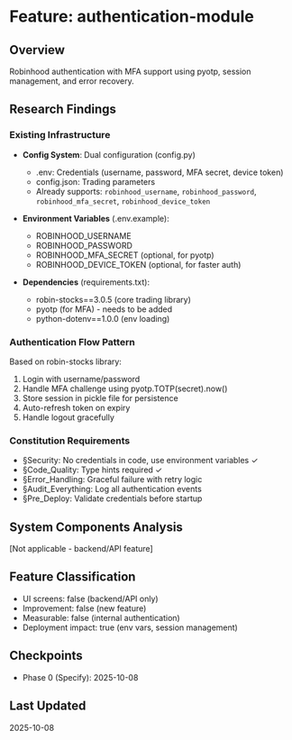 # Feature: authentication-module

## Overview
Robinhood authentication with MFA support using pyotp, session management, and error recovery.

## Research Findings

### Existing Infrastructure
- **Config System**: Dual configuration (config.py)
  - .env: Credentials (username, password, MFA secret, device token)
  - config.json: Trading parameters
  - Already supports: `robinhood_username`, `robinhood_password`, `robinhood_mfa_secret`, `robinhood_device_token`

- **Environment Variables** (.env.example):
  - ROBINHOOD_USERNAME
  - ROBINHOOD_PASSWORD
  - ROBINHOOD_MFA_SECRET (optional, for pyotp)
  - ROBINHOOD_DEVICE_TOKEN (optional, for faster auth)

- **Dependencies** (requirements.txt):
  - robin-stocks==3.0.5 (core trading library)
  - pyotp (for MFA) - needs to be added
  - python-dotenv==1.0.0 (env loading)

### Authentication Flow Pattern
Based on robin-stocks library:
1. Login with username/password
2. Handle MFA challenge using pyotp.TOTP(secret).now()
3. Store session in pickle file for persistence
4. Auto-refresh token on expiry
5. Handle logout gracefully

### Constitution Requirements
- §Security: No credentials in code, use environment variables ✓
- §Code_Quality: Type hints required ✓
- §Error_Handling: Graceful failure with retry logic
- §Audit_Everything: Log all authentication events
- §Pre_Deploy: Validate credentials before startup

## System Components Analysis
[Not applicable - backend/API feature]

## Feature Classification
- UI screens: false (backend/API only)
- Improvement: false (new feature)
- Measurable: false (internal authentication)
- Deployment impact: true (env vars, session management)

## Checkpoints
- Phase 0 (Specify): 2025-10-08

## Last Updated
2025-10-08
